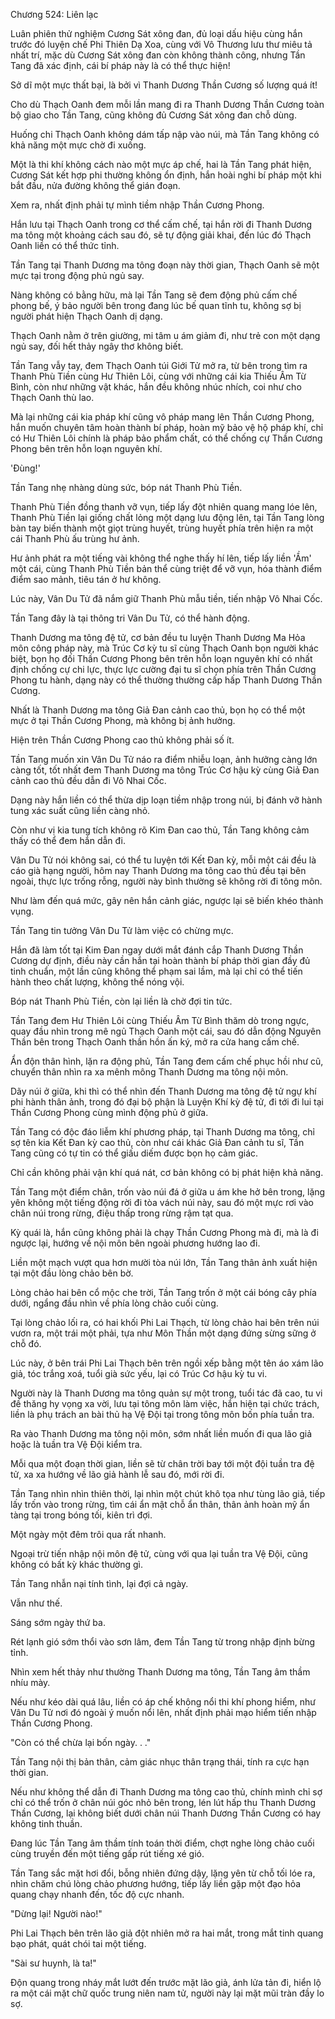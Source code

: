 




Chương 524: Liên lạc


Luân phiên thử nghiệm Cương Sát xông đan, đủ loại dấu hiệu cùng hắn trước đó luyện chế Phi Thiên Dạ Xoa, cùng với Vô Thương lưu thư miêu tả nhất trí, mặc dù Cương Sát xông đan còn không thành công, nhưng Tần Tang đã xác định, cái bí pháp này là có thể thực hiện!

Sở dĩ một mực thất bại, là bởi vì Thanh Dương Thần Cương số lượng quá ít!

Cho dù Thạch Oanh đem mỗi lần mang đi ra Thanh Dương Thần Cương toàn bộ giao cho Tần Tang, cũng không đủ Cương Sát xông đan chỗ dùng.

Huống chi Thạch Oanh không dám tấp nập vào núi, mà Tần Tang không có khả năng một mực chờ đi xuống.

Một là thi khí không cách nào một mực áp chế, hai là Tần Tang phát hiện, Cương Sát kết hợp phi thường không ổn định, hắn hoài nghi bí pháp một khi bắt đầu, nửa đường không thể gián đoạn.

Xem ra, nhất định phải tự mình tiềm nhập Thần Cương Phong.

Hắn lưu tại Thạch Oanh trong cơ thể cấm chế, tại hắn rời đi Thanh Dương ma tông một khoảng cách sau đó, sẽ tự động giải khai, đến lúc đó Thạch Oanh liền có thể thức tỉnh.

Tần Tang tại Thanh Dương ma tông đoạn này thời gian, Thạch Oanh sẽ một mực tại trong động phủ ngủ say.

Nàng không có bằng hữu, mà lại Tần Tang sẽ đem động phủ cấm chế phong bế, ý bảo người bên trong đang lúc bế quan tĩnh tu, không sợ bị người phát hiện Thạch Oanh dị dạng.

Thạch Oanh nằm ở trên giường, mi tâm u ám giảm đi, như trẻ con một dạng ngủ say, đối hết thảy ngây thơ không biết.

Tần Tang vẫy tay, đem Thạch Oanh túi Giới Tử mở ra, từ bên trong tìm ra Thanh Phù Tiền cùng Hư Thiên Lôi, cùng với những cái kia Thiếu Âm Từ Bình, còn như những vật khác, hắn đều không nhúc nhích, coi như cho Thạch Oanh thù lao.

Mà lại những cái kia pháp khí cũng vô pháp mang lên Thần Cương Phong, hắn muốn chuyên tâm hoàn thành bí pháp, hoàn mỹ bảo vệ hộ pháp khí, chỉ có Hư Thiên Lôi chính là pháp bảo phẩm chất, có thể chống cự Thần Cương Phong bên trên hỗn loạn nguyên khí.

'Đùng!'

Tần Tang nhẹ nhàng dùng sức, bóp nát Thanh Phù Tiền.

Thanh Phù Tiền đồng thanh vỡ vụn, tiếp lấy đột nhiên quang mang lóe lên, Thanh Phù Tiền lại giống chất lỏng một dạng lưu động lên, tại Tần Tang lòng bàn tay biến thành một giọt trùng huyết, trùng huyết phía trên hiện ra một cái Thanh Phù ấu trùng hư ảnh.

Hư ảnh phát ra một tiếng vài không thể nghe thấy hí lên, tiếp lấy liền 'Ầm' một cái, cùng Thanh Phù Tiền bản thể cùng triệt để vỡ vụn, hóa thành điểm điểm sao mảnh, tiêu tán ở hư không.

Lúc này, Vân Du Tử đã nắm giữ Thanh Phù mẫu tiền, tiến nhập Vô Nhai Cốc.

Tần Tang đây là tại thông tri Vân Du Tử, có thể hành động.

Thanh Dương ma tông đệ tử, cơ bản đều tu luyện Thanh Dương Ma Hỏa môn công pháp này, mà Trúc Cơ kỳ tu sĩ cùng Thạch Oanh bọn người khác biệt, bọn họ đối Thần Cương Phong bên trên hỗn loạn nguyên khí có nhất định chống cự chi lực, thực lực cường đại tu sĩ chọn phía trên Thần Cương Phong tu hành, dạng này có thể thường thường cấp hấp Thanh Dương Thần Cương.

Nhất là Thanh Dương ma tông Giả Đan cảnh cao thủ, bọn họ có thể một mực ở tại Thần Cương Phong, mà không bị ảnh hưởng.

Hiện trên Thần Cương Phong cao thủ không phải số ít.

Tần Tang muốn xin Vân Du Tử náo ra điểm nhiễu loạn, ảnh hưởng càng lớn càng tốt, tốt nhất đem Thanh Dương ma tông Trúc Cơ hậu kỳ cùng Giả Đan cảnh cao thủ đều dẫn đi Vô Nhai Cốc.

Dạng này hắn liền có thể thừa dịp loạn tiềm nhập trong núi, bị đánh vỡ hành tung xác suất cũng liền càng nhỏ.

Còn như vị kia tung tích không rõ Kim Đan cao thủ, Tần Tang không cảm thấy có thể đem hắn dẫn đi.

Vân Du Tử nói không sai, có thể tu luyện tới Kết Đan kỳ, mỗi một cái đều là cáo già hạng người, hôm nay Thanh Dương ma tông cao thủ đều tại bên ngoài, thực lực trống rỗng, người này bình thường sẽ không rời đi tông môn.

Như làm đến quá mức, gây nên hắn cảnh giác, ngược lại sẽ biến khéo thành vụng.

Tần Tang tin tưởng Vân Du Tử làm việc có chừng mực.

Hắn đã làm tốt tại Kim Đan ngay dưới mắt đánh cắp Thanh Dương Thần Cương dự định, điều này cần hắn tại hoàn thành bí pháp thời gian đầy đủ tinh chuẩn, một lần cũng không thể phạm sai lầm, mà lại chỉ có thể tiến hành theo chất lượng, không thể nóng vội.

Bóp nát Thanh Phù Tiền, còn lại liền là chờ đợi tin tức.

Tần Tang đem Hư Thiên Lôi cùng Thiếu Âm Từ Bình thăm dò trong ngực, quay đầu nhìn trong mê ngủ Thạch Oanh một cái, sau đó dẫn động Nguyên Thần bên trong Thạch Oanh thần hồn ấn ký, mở ra cửa hang cấm chế.

Ẩn độn thân hình, lặn ra động phủ, Tần Tang đem cấm chế phục hồi như cũ, chuyển thân nhìn ra xa mênh mông Thanh Dương ma tông nội môn.

Dãy núi ở giữa, khi thì có thể nhìn đến Thanh Dương ma tông đệ tử ngự khí phi hành thân ảnh, trong đó đại bộ phận là Luyện Khí kỳ đệ tử, đi tới đi lui tại Thần Cương Phong cùng mình động phủ ở giữa.

Tần Tang có độc đáo liễm khí phương pháp, tại Thanh Dương ma tông, chỉ sợ tên kia Kết Đan kỳ cao thủ, còn như cái khác Giả Đan cảnh tu sĩ, Tần Tang cũng có tự tin có thể giấu diếm được bọn họ cảm giác.

Chỉ cần không phải vận khí quá nát, cơ bản không có bị phát hiện khả năng.

Tần Tang một điểm chân, trốn vào núi đá ở giữa u ám khe hở bên trong, lặng yên không một tiếng động rời đi tòa vách núi này, sau đó một mực rơi vào chân núi trong rừng, điệu thấp trong rừng rậm tạt qua.

Kỳ quái là, hắn cũng không phải là chạy Thần Cương Phong mà đi, mà là đi ngược lại, hướng về nội môn bên ngoài phương hướng lao đi.

Liền một mạch vượt qua hơn mười tòa núi lớn, Tần Tang thân ảnh xuất hiện tại một đầu lòng chảo bên bờ.

Lòng chảo hai bên cổ mộc che trời, Tần Tang trốn ở một cái bóng cây phía dưới, ngẩng đầu nhìn về phía lòng chảo cuối cùng.

Tại lòng chảo lối ra, có hai khối Phi Lai Thạch, từ lòng chảo hai bên trên núi vươn ra, một trái một phải, tựa như Môn Thần một dạng đứng sừng sững ở chỗ đó.

Lúc này, ở bên trái Phi Lai Thạch bên trên ngồi xếp bằng một tên áo xám lão giả, tóc trắng xoá, tuổi già sức yếu, lại có Trúc Cơ hậu kỳ tu vi.

Người này là Thanh Dương ma tông quản sự một trong, tuổi tác đã cao, tu vi đề thăng hy vọng xa vời, lưu tại tông môn làm việc, hắn hiện tại chức trách, liền là phụ trách an bài thủ hạ Vệ Đội tại trong tông môn bốn phía tuần tra.

Ra vào Thanh Dương ma tông nội môn, sớm nhất liền muốn đi qua lão giả hoặc là tuần tra Vệ Đội kiểm tra.

Mỗi qua một đoạn thời gian, liền sẽ từ chân trời bay tới một đội tuần tra đệ tử, xa xa hướng về lão giả hành lễ sau đó, mới rời đi.

Tần Tang nhìn nhìn thiên thời, lại nhìn một chút khô tọa như tùng lão giả, tiếp lấy trốn vào trong rừng, tìm cái ẩn mật chỗ ẩn thân, thân ảnh hoàn mỹ ẩn tàng tại trong bóng tối, kiên trì đợi.

Một ngày một đêm trôi qua rất nhanh.

Ngoại trừ tiến nhập nội môn đệ tử, cùng với qua lại tuần tra Vệ Đội, cũng không có bất kỳ khác thường gì.

Tần Tang nhẫn nại tính tình, lại đợi cả ngày.

Vẫn như thế.

Sáng sớm ngày thứ ba.

Rét lạnh gió sớm thổi vào sơn lâm, đem Tần Tang từ trong nhập định bừng tỉnh.

Nhìn xem hết thảy như thường Thanh Dương ma tông, Tần Tang âm thầm nhíu mày.

Nếu như kéo dài quá lâu, liền có áp chế không nổi thi khí phong hiểm, như Vân Du Tử nơi đó ngoài ý muốn nổi lên, nhất định phải mạo hiểm tiến nhập Thần Cương Phong.

"Còn có thể chừa lại bốn ngày. . ."

Tần Tang nội thị bản thân, cảm giác nhục thân trạng thái, tính ra cực hạn thời gian.

Nếu như không thể dẫn đi Thanh Dương ma tông cao thủ, chính mình chỉ sợ chỉ có thể trốn ở chân núi góc nhỏ bên trong, lén lút hấp thu Thanh Dương Thần Cương, lại không biết dưới chân núi Thanh Dương Thần Cương có hay không tinh thuần.

Đang lúc Tần Tang âm thầm tính toán thời điểm, chợt nghe lòng chảo cuối cùng truyền đến một tiếng gấp rút tiếng xé gió.

Tần Tang sắc mặt hơi đổi, bỗng nhiên đứng dậy, lặng yên từ chỗ tối lóe ra, nhìn chăm chú lòng chảo phương hướng, tiếp lấy liền gặp một đạo hỏa quang chạy nhanh đến, tốc độ cực nhanh.

"Dừng lại! Người nào!"

Phi Lai Thạch bên trên lão giả đột nhiên mở ra hai mắt, trong mắt tinh quang bạo phát, quát chói tai một tiếng.

"Sài sư huynh, là ta!"

Độn quang trong nháy mắt lướt đến trước mặt lão giả, ánh lửa tản đi, hiển lộ ra một cái mặt chữ quốc trung niên nam tử, người này lại mặt mũi tràn đầy lo sợ.




